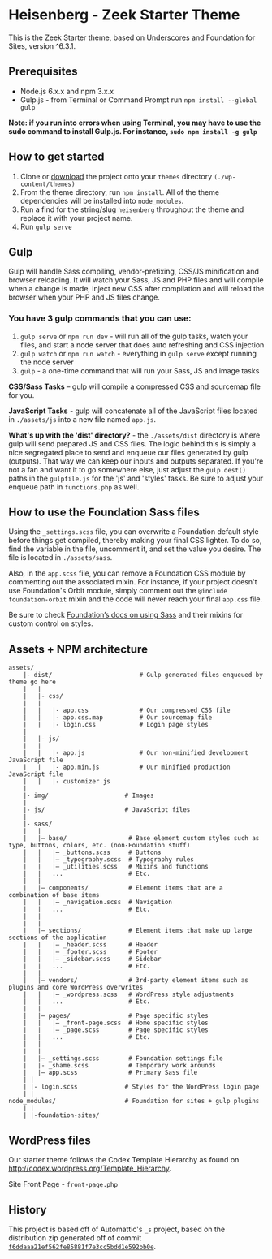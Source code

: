 # Heisenberg - Zeek Starter Theme

This is the Zeek Starter theme, based on <a href="http://underscores.me/">Underscores</a> and Foundation for Sites, version ^6.3.1.


## Prerequisites
* Node.js 6.x.x and npm 3.x.x
* Gulp.js - from Terminal or Command Prompt run `npm install --global gulp`

**Note: if you run into errors when using Terminal, you may have to use the sudo command to install Gulp.js. For instance, `sudo npm install -g gulp`**

## How to get started
1. Clone or [download](https://github.com/ZeekInteractive/heisenberg/archive/master.zip "Download the Heisenberg Zip") the project onto your `themes` directory `(./wp-content/themes)`
2. From the theme directory, run `npm install`. All of the theme dependencies will be installed into `node_modules`.
3. Run a find for the string/slug `heisenberg` throughout the theme and replace it with your project name.
4. Run `gulp serve`

## Gulp
Gulp will handle Sass compiling, vendor-prefixing, CSS/JS minification and browser reloading. It will watch your Sass, JS and PHP files and will compile when a change is made, inject new CSS after compilation and will reload the browser when your PHP and JS files change.

### You have 3 gulp commands that you can use:
1. `gulp serve` or `npm run dev` - will run all of the gulp tasks, watch your files, and start a node server that does auto refreshing and CSS injection
2. `gulp watch` or `npm run watch` - everything in `gulp serve` except running the node server
3. `gulp` - a one-time command that will run your Sass, JS and image tasks

**CSS/Sass Tasks** – gulp will compile a compressed CSS and sourcemap file for you.

**JavaScript Tasks** - gulp will concatenate all of the JavaScript files located in `./assets/js` into a new file named `app.js`.

**What's up with the 'dist' directory?** - the `./assets/dist` directory is where gulp will send prepared JS and CSS files. The logic behind this is simply a nice segregated place to send and enqueue our files generated by gulp (outputs). That way we can keep our inputs and outputs separated. If you're not a fan and want it to go somewhere else, just adjust the `gulp.dest()` paths in the `gulpfile.js` for the 'js' and 'styles' tasks. Be sure to adjust your enqueue path in `functions.php` as well.

## How to use the Foundation Sass files
Using the `_settings.scss` file, you can overwrite a Foundation default style before things get compiled, thereby making your final CSS lighter.  To do so, find the variable in the file, uncomment it, and set the value you desire.  The file is located in `./assets/sass`.

Also, in the `app.scss` file, you can remove a Foundation CSS module by commenting out the associated mixin. For instance, if your project doesn't use Foundation's Orbit module, simply comment out the `@include foundation-orbit` mixin and the code will never reach your final `app.css` file.

Be sure to check <a href="http://foundation.zurb.com/sites/docs/sass.html" title="Zurb Foundation documentation on using Sass">Foundation’s docs on using Sass</a> and their mixins for custom control on styles.

## Assets + NPM architecture
```
assets/
	|- dist/						# Gulp generated files enqueued by theme go here
	|	|
	|	|- css/
	|	|
	|	|	|- app.css 				# Our compressed CSS file
	|	|	|- app.css.map 			# Our sourcemap file
	|	|	|- login.css 			# Login page styles
	|
	|	|- js/
	|	|
	|	|	|- app.js 				# Our non-minified development JavaScript file
	|	|	|- app.min.js 			# Our minified production JavaScript file
	|	|	|- customizer.js
	|
	|- img/						# Images
	|
	|- js/						# JavaScript files
	|
	|- sass/
	|	|
	|	|– base/ 				 # Base element custom styles such as type, buttons, colors, etc. (non-Foundation stuff)
	|	|   |– _buttons.scss     # Buttons
	|	|   |– _typography.scss  # Typography rules
	|	|   |– _utilities.scss   # Mixins and functions
	|	|   ...                  # Etc.
	|	|
	|	|– components/  		 # Element items that are a combination of base items
	|	|   |– _navigation.scss  # Navigation
	|	|   ...                  # Etc.
	|	|
	|	|
	|	|– sections/ 			 # Element items that make up large sections of the application
	|	|   |– _header.scss      # Header
	|	|   |– _footer.scss      # Footer
	|	|   |– _sidebar.scss     # Sidebar
	|	|   ...                  # Etc.
	|	|
	|	|– vendors/ 			 # 3rd-party element items such as plugins and core WordPress overwrites
	|	|   |– _wordpress.scss   # WordPress style adjustments
	|	|   ...                  # Etc.
	|	|
	|	|– pages/ 				 # Page specific styles
	|	|   |– _front-page.scss  # Home specific styles
	|	|   |– _page.scss        # Page specific styles
	|	|   ...                  # Etc.
	|	|
	|	|
	|	|– _settings.scss 		 # Foundation settings file
	|	|- _shame.scss 			 # Temporary work arounds
	|	|– app.scss              # Primary Sass file
	| |
	| |- login.scss				# Styles for the WordPress login page
	| |
node_modules/					# Foundation for sites + gulp plugins
	| |
	| |-foundation-sites/
```
## WordPress files
Our starter theme follows the Codex Template Hierarchy as found on http://codex.wordpress.org/Template_Hierarchy.

Site Front Page 		-	`front-page.php`

## History

This project is based off of Automattic's `_s` project, based on the distribution zip
generated off of commit [`f6ddaaa21ef562fe85881f7e3cc5bdd1e592bb0e`](https://github.com/Automattic/_s/tree/f6ddaaa21ef562fe85881f7e3cc5bdd1e592bb0e).
